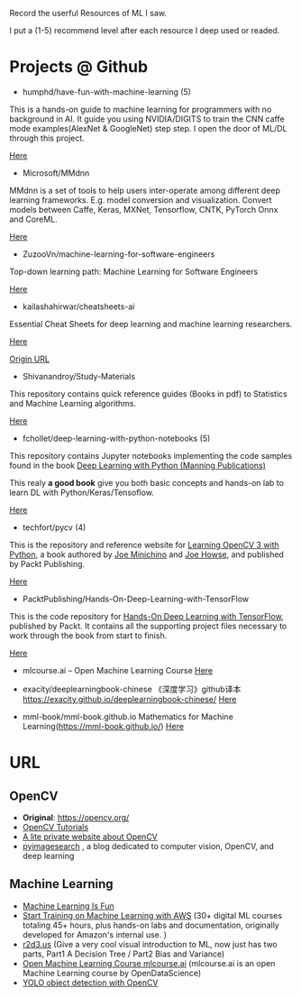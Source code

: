 Record the userful Resources of ML I saw. 

I put a (1-5) recommend level after each resource I deep used or readed.

# Projects @ Github #

- humphd/have-fun-with-machine-learning (5)

This is a hands-on guide to machine learning for programmers with no background in AI. It guide you using NVIDIA/DIGITS to train the CNN caffe mode examples(AlexNet & GoogleNet) step step. I open the door of ML/DL through this project.

[Here](https://github.com/humphd/have-fun-with-machine-learning)

- Microsoft/MMdnn

MMdnn is a set of tools to help users inter-operate among different deep learning frameworks. E.g. model conversion and visualization. Convert models between Caffe, Keras, MXNet, Tensorflow, CNTK, PyTorch Onnx and CoreML.
  
[Here](https://github.com/Microsoft/MMdnn)

- ZuzooVn/machine-learning-for-software-engineers

Top-down learning path: Machine Learning for Software Engineers

[Here](https://github.com/ZuzooVn/machine-learning-for-software-engineers) 

- kailashahirwar/cheatsheets-ai

Essential Cheat Sheets for deep learning and machine learning researchers.

[Here](https://github.com/kailashahirwar/cheatsheets-ai)

[Origin URL](https://startupsventurecapital.com/essential-cheat-sheets-for-machine-learning-and-deep-learning-researchers-efb6a8ebd2e5)

- Shivanandroy/Study-Materials

This repository contains quick reference guides (Books in pdf) to Statistics and Machine Learning algorithms.

[Here](https://github.com/Shivanandroy/Study-Materials)

- fchollet/deep-learning-with-python-notebooks (5)

This repository contains Jupyter notebooks implementing the code samples found in the book [Deep Learning with Python (Manning Publications)](https://www.manning.com/books/deep-learning-with-python?a_aid=keras&a_bid=76564dff)

This realy **a good book** give you both basic concepts and hands-on lab to learn DL with Python/Keras/Tensoflow.

[Here](https://github.com/fchollet/deep-learning-with-python-notebooks/blob/master/README.md)

- techfort/pycv (4)

This is the repository and reference website for [Learning OpenCV 3 with Python](https://www.packtpub.com/application-development/learning-opencv-3-computer-vision-python-second-edition), a book authored by [Joe Minichino](https://github.com/techfort) and [Joe Howse](https://github.com/JoeHowse), and published by Packt Publishing.

[Here](https://github.com/techfort/pycv)

- PacktPublishing/Hands-On-Deep-Learning-with-TensorFlow

This is the code repository for [Hands-On Deep Learning with TensorFlow](https://www.packtpub.com/big-data-and-business-intelligence/hands-deep-learning-tensorflow?utm_source=github&utm_medium=repository&utm_campaign=9781787282773), published by Packt. It contains all the supporting project files necessary to work through the book from start to finish.

[Here](https://github.com/PacktPublishing/Hands-On-Deep-Learning-with-TensorFlow)

- mlcourse.ai – Open Machine Learning Course
[Here](https://github.com/Yorko/mlcourse.ai)

- exacity/deeplearningbook-chinese 
《深度学习》github译本 https://exacity.github.io/deeplearningbook-chinese/
[Here](https://github.com/exacity/deeplearningbook-chinese)

- mml-book/mml-book.github.io 
Mathematics for Machine Learning(https://mml-book.github.io/)
[Here](https://github.com/mml-book/mml-book.github.io)

# URL #

## OpenCV ##
- **Original**: https://opencv.org/
- [OpenCV Tutorials](https://docs.opencv.org/master/d9/df8/tutorial_root.html) 
- [A lite private website about OpenCV](https://www.learnopencv.com/)
- [pyimagesearch](https://www.pyimagesearch.com/) , a blog dedicated to computer vision, OpenCV, and deep learning

## Machine Learning ##
- [Machine Learning Is Fun](https://www.machinelearningisfun.com/)
- [Start Training on Machine Learning with AWS](https://aws.amazon.com/cn/training/learning-paths/machine-learning/) (30+ digital ML courses totaling 45+ hours, plus hands-on labs and documentation, originally developed for Amazon's internal use. )
- [r2d3.us](http://www.r2d3.us/) (Give a very cool visual introduction to ML, now just has two parts, Part1 A Decision Tree / Part2 Bias and Variance) 
- [Open Machine Learning Course mlcourse.ai](https://mlcourse.ai/) (mlcourse.ai is an open Machine Learning course by OpenDataScience)
- [YOLO object detection with OpenCV](https://www.pyimagesearch.com/2018/11/12/yolo-object-detection-with-opencv/)
